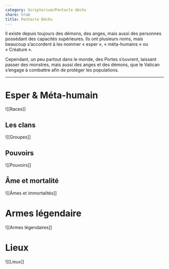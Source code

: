 ```yaml
---
category: Scriptorium/Pentacle déchu
share: true
title: Pentacle Déchu
---
```

Il existe depuis toujours des démons, des anges, mais aussi des personnes possédant des capacités supérieures. Ils ont plusieurs noms, mais beaucoup s’accordent à les nommer « esper », « méta-humains » ou « Créature ».

Cependant, un peu partout dans le monde, des Portes s’ouvrent, laissant passer des monstres, mais aussi des anges et des démons, que le Vatican s’engage à combattre afin de protéger les populations.

---

# Esper & Méta-humain

![[Races]]

## Les clans

![[Groupes]]

## Pouvoirs 
![[Pouvoirs]]

## Âme et mortalité
![[Âmes et immortalités]]

# Armes légendaire
![[Armes légendaires]]

# Lieux
![[Lieux]]

